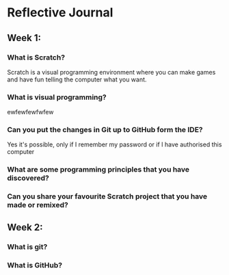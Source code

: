 # Reflective Journal

## Week 1:

### What is Scratch?

Scratch is a visual programming environment where you can make games and have fun telling the computer what you want.

### What is visual programming?
ewfewfewfwfew
### Can you put the changes in Git up to GitHub form the IDE?

Yes it's possible, only if I remember my password or if I have authorised this computer

### What are some programming principles that you have discovered?

### Can you share your favourite Scratch project that you have made or remixed?

## Week 2:

### What is git?

### What is GitHub?
